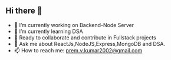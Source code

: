 ## Hi there 👋

- 🔭 I’m currently working on Backend-Node Server
- 🌱 I’m currently learning DSA
- 👯 Ready to collaborate and contribute in Fullstack projects
- 💬 Ask me about ReactJs,NodeJS,Express,MongoDB and DSA.
- 📫 How to reach me: prem.v.kumar2002@gmail.com
